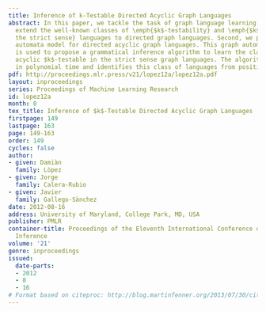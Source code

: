 ```yaml
---
title: Inference of k-Testable Directed Acyclic Graph Languages
abstract: In this paper, we tackle the task of graph language learning. We   first
  extend the well-known classes of \emph{$k$-testability} and \emph{$k$-testability in
  the strict sense} languages to directed graph languages. Second, we propose a graph
  automata model for directed acyclic graph languages. This graph automata model
  is used to propose a grammatical inference algorithm to learn the class of directed
  acyclic $k$-testable in the strict sense graph languages. The algorithm runs
  in polynomial time and identifies this class of languages from positive data.
pdf: http://proceedings.mlr.press/v21/lopez12a/lopez12a.pdf
layout: inproceedings
series: Proceedings of Machine Learning Research
id: lopez12a
month: 0
tex_title: Inference of $k$-Testable Directed Acyclic Graph Languages
firstpage: 149
lastpage: 163
page: 149-163
order: 149
cycles: false
author:
- given: Damiàn
  family: Lòpez
- given: Jorge
  family: Calera-Rubio
- given: Javier
  family: Gallego-Sànchez
date: 2012-08-16
address: University of Maryland, College Park, MD, USA
publisher: PMLR
container-title: Proceedings of the Eleventh International Conference on Grammatical
  Inference
volume: '21'
genre: inproceedings
issued:
  date-parts:
  - 2012
  - 8
  - 16
# Format based on citeproc: http://blog.martinfenner.org/2013/07/30/citeproc-yaml-for-bibliographies/
---
```

